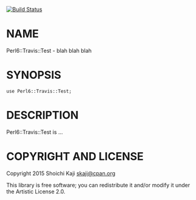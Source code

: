 [![Build Status](https://travis-ci.org/shoichikaji/Perl6-Travis-Test.svg?branch=master)](https://travis-ci.org/shoichikaji/Perl6-Travis-Test)

NAME
====

Perl6::Travis::Test - blah blah blah

SYNOPSIS
========

    use Perl6::Travis::Test;

DESCRIPTION
===========

Perl6::Travis::Test is ...

COPYRIGHT AND LICENSE
=====================

Copyright 2015 Shoichi Kaji <skaji@cpan.org>

This library is free software; you can redistribute it and/or modify it under the Artistic License 2.0.
